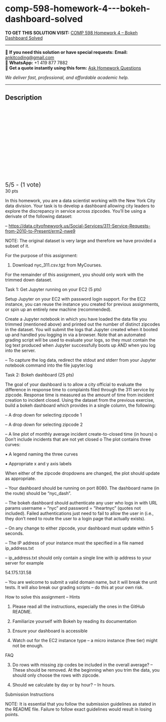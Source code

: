 # comp-598-homework-4---bokeh-dashboard-solved
**TO GET THIS SOLUTION VISIT:** [COMP 598 Homework 4 – Bokeh Dashboard Solved](https://www.ankitcodinghub.com/product/comp-598-homework-4-bokeh-dashboard-solved/)


---

📩 **If you need this solution or have special requests:** **Email:** ankitcoding@gmail.com  
📱 **WhatsApp:** +1 419 877 7882  
📄 **Get a quote instantly using this form:** [Ask Homework Questions](https://www.ankitcodinghub.com/services/ask-homework-questions/)

*We deliver fast, professional, and affordable academic help.*

---

<h2>Description</h2>



<div class="kk-star-ratings kksr-auto kksr-align-center kksr-valign-top" data-payload="{&quot;align&quot;:&quot;center&quot;,&quot;id&quot;:&quot;110765&quot;,&quot;slug&quot;:&quot;default&quot;,&quot;valign&quot;:&quot;top&quot;,&quot;ignore&quot;:&quot;&quot;,&quot;reference&quot;:&quot;auto&quot;,&quot;class&quot;:&quot;&quot;,&quot;count&quot;:&quot;1&quot;,&quot;legendonly&quot;:&quot;&quot;,&quot;readonly&quot;:&quot;&quot;,&quot;score&quot;:&quot;5&quot;,&quot;starsonly&quot;:&quot;&quot;,&quot;best&quot;:&quot;5&quot;,&quot;gap&quot;:&quot;4&quot;,&quot;greet&quot;:&quot;Rate this product&quot;,&quot;legend&quot;:&quot;5\/5 - (1 vote)&quot;,&quot;size&quot;:&quot;24&quot;,&quot;title&quot;:&quot;COMP 598 Homework 4 – Bokeh Dashboard Solved&quot;,&quot;width&quot;:&quot;138&quot;,&quot;_legend&quot;:&quot;{score}\/{best} - ({count} {votes})&quot;,&quot;font_factor&quot;:&quot;1.25&quot;}">

<div class="kksr-stars">

<div class="kksr-stars-inactive">
            <div class="kksr-star" data-star="1" style="padding-right: 4px">


<div class="kksr-icon" style="width: 24px; height: 24px;"></div>
        </div>
            <div class="kksr-star" data-star="2" style="padding-right: 4px">


<div class="kksr-icon" style="width: 24px; height: 24px;"></div>
        </div>
            <div class="kksr-star" data-star="3" style="padding-right: 4px">


<div class="kksr-icon" style="width: 24px; height: 24px;"></div>
        </div>
            <div class="kksr-star" data-star="4" style="padding-right: 4px">


<div class="kksr-icon" style="width: 24px; height: 24px;"></div>
        </div>
            <div class="kksr-star" data-star="5" style="padding-right: 4px">


<div class="kksr-icon" style="width: 24px; height: 24px;"></div>
        </div>
    </div>

<div class="kksr-stars-active" style="width: 138px;">
            <div class="kksr-star" style="padding-right: 4px">


<div class="kksr-icon" style="width: 24px; height: 24px;"></div>
        </div>
            <div class="kksr-star" style="padding-right: 4px">


<div class="kksr-icon" style="width: 24px; height: 24px;"></div>
        </div>
            <div class="kksr-star" style="padding-right: 4px">


<div class="kksr-icon" style="width: 24px; height: 24px;"></div>
        </div>
            <div class="kksr-star" style="padding-right: 4px">


<div class="kksr-icon" style="width: 24px; height: 24px;"></div>
        </div>
            <div class="kksr-star" style="padding-right: 4px">


<div class="kksr-icon" style="width: 24px; height: 24px;"></div>
        </div>
    </div>
</div>


<div class="kksr-legend" style="font-size: 19.2px;">
            5/5 - (1 vote)    </div>
    </div>
30 pts

In this homework, you are a data scientist working with the New York City data division. Your task is to develop a dashboard allowing city leaders to explore the discrepancy in service across zipcodes. You’ll be using a derivate of the following dataset:

– https://data.cityofnewyork.us/Social-Services/311-Service-Requests-from-2010-to-Present/erm2-nwe9

NOTE: The original dataset is very large and therefore we have provided a subset of it.

For the purpose of this assignment:

1. Download nyc_311.csv.tgz from MyCourses.

For the remainder of this assignment, you should only work with the trimmed down dataset.

Task 1: Get Jupyter running on your EC2 (5 pts)

Setup Jupyter on your EC2 with password login support. For the EC2 instance, you can reuse the instance you created for previous assignments, or spin up an entirely new machine (recommended).

Create a Jupyter notebook in which you have loaded the data file you trimmed (mentioned above) and printed out the number of distinct zipcodes in the dataset. You will submit the logs that Jupyter created when it booted up and handled you logging in via a browser. Note that an automated grading script will be used to evaluate your logs, so they must contain the log text produced when Jupyter successfully boots up AND when you log into the server.

– To capture the log data, redirect the stdout and stderr from your Jupyter notebook command into the file jupyter.log

Task 2: Bokeh dashboard (25 pts)

The goal of your dashboard is to allow a city official to evaluate the difference in response time to complaints filed through the 311 service by zipcode. Response time is measured as the amount of time from incident creation to incident closed. Using the dataset from the previous exercise, build a bokeh dashboard which provides in a single column, the following:

– A drop down for selecting zipcode 1

– A drop down for selecting zipcode 2

– A line plot of monthly average incident create-to-closed time (in hours) o Don’t include incidents that are not yet closed o The plot contains three curves:

▪ A legend naming the three curves

▪ Appropriate x and y axis labels

When either of the zipcode dropdowns are changed, the plot should update as appropriate.

– Your dashboard should be running on port 8080. The dashboard name (in the route) should be “nyc_dash”.

– The bokeh dashboard should authenticate any user who logs in with URL params username = “nyc” and password = “iheartnyc” (quotes not included). Failed authentications just need to fail to allow the user in (i.e., they don’t need to route the user to a login page that actually exists).

– On any change to either zipcode, your dashboard must update within 5 seconds.

– The IP address of your instance must the specified in a file named ip_address.txt

– ip_address.txt should only contain a single line with ip address to your server for example

54.175.131.58

– You are welcome to submit a valid domain name, but it will break the unit tests. It will also break our grading scripts – do this at your own risk.

How to solve this assignment – Hints

1. Please read all the instructions, especially the ones in the GitHub README.

2. Familiarize yourself with Bokeh by reading its documentation

3. Ensure your dashboard is accessible

5. Watch out for the EC2 instance type – a micro instance (free tier) might not be enough.

FAQ

3. Do rows with missing zip codes be included in the overall average? – These should be removed. At the beginning when you trim the data, you should only choose the rows with zipcode.

5. Should we calculate by day or by hour? – In hours.

Submission Instructions

NOTE: It is essential that you follow the submission guidelines as stated in the README file. Failure to follow exact guidelines would result in losing points.
